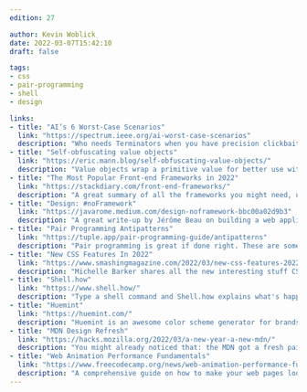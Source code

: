 ```yaml
---
edition: 27

author: Kevin Woblick
date: 2022-03-07T15:42:10
draft: false

tags:
- css
- pair-programming
- shell
- design

links:
- title: "AI’s 6 Worst-Case Scenarios"
  link: "https://spectrum.ieee.org/ai-worst-case-scenarios"
  description: "Who needs Terminators when you have precision clickbait and ultra-deepfakes?"
- title: "Self-obfuscating value objects"
  link: "https://eric.mann.blog/self-obfuscating-value-objects/"
  description: "Value objects wrap a primitive value for better use with higher-level concepts like equality versus equivalency."
- title: "The Most Popular Front-end Frameworks in 2022"
  link: "https://stackdiary.com/front-end-frameworks/"
  description: "A great summary of all the frameworks you might need, up to date for 2022."
- title: "Design: #noFramework"
  link: "https://javarome.medium.com/design-noframework-bbc00a02d9b3"
  description: "A great write-up by Jérôme Beau on building a web application without any framework."
- title: "Pair Programming Antipatterns"
  link: "https://tuple.app/pair-programming-guide/antipatterns"
  description: "Pair programming is great if done right. These are some antipatterns to avoid."
- title: "New CSS Features In 2022"
  link: "https://www.smashingmagazine.com/2022/03/new-css-features-2022/"
  description: "Michelle Barker shares all the new interesting stuff CSS will get in 2022."
- title: "Shell.how"
  link: "https://www.shell.how/"
  description: "Type a shell command and Shell.how explains what's happening."
- title: "Huemint"
  link: "https://huemint.com/"
  description: "Huemint is an awesome color scheme generator for brands, web apps or graphic design."
- title: "MDN Design Refresh"
  link: "https://hacks.mozilla.org/2022/03/a-new-year-a-new-mdn/"
  description: "You might already noticed that: the MDN got a fresh paint last week."
- title: "Web Animation Performance Fundamentals"
  link: "https://www.freecodecamp.org/news/web-animation-performance-fundamentals/"
  description: "A comprehensive guide on how to make your web pages look smooth."
---
```

